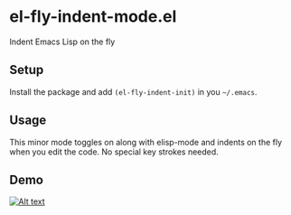 # el-fly-indent-mode.el
Indent Emacs Lisp on the fly

## Setup
Install the package and add `(el-fly-indent-init)` in you `~/.emacs`.

## Usage
This minor mode toggles on along with elisp-mode and indents on the fly when you edit the code. No special key strokes needed.

## Demo
[![Alt text](https://img.youtube.com/vi/zrFmfFZfj-A/0.jpg)](https://www.youtube.com/watch?v=zrFmfFZfj-A)

